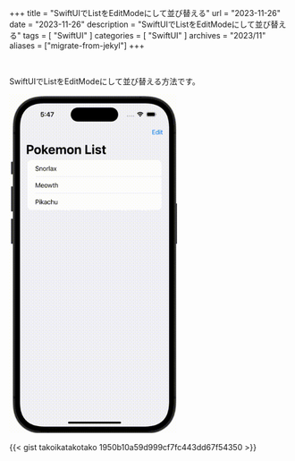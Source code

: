 +++
title = "SwiftUIでListをEditModeにして並び替える"
url = "2023-11-26"
date = "2023-11-26"
description = "SwiftUIでListをEditModeにして並び替える"
tags = [
  "SwiftUI"
]
categories = [
  "SwiftUI"
]
archives = "2023/11"
aliases = ["migrate-from-jekyl"]
+++

<br>

SwiftUIでListをEditModeにして並び替える方法です。

<img src="2023-11-26.gif" width="300px" alt="SwiftUIでListをEditModeにして並び替える">

{{< gist takoikatakotako 1950b10a59d999cf7fc443dd67f54350 >}}
